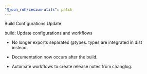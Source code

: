 ```yaml
---
"@juun_roh/cesium-utils": patch
---
```


Build Configurations Update

build: Update configurations and workflows

- No longer exports separated @types.
    types are integrated in dist instead.

- Documentation now occurs after the build.

- Automate workflows to create release notes from changlog.
